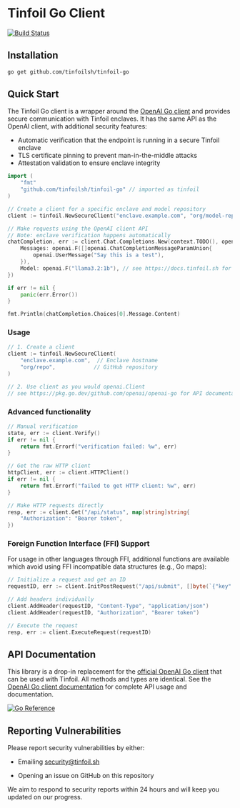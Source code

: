 # Tinfoil Go Client

[![Build Status](https://github.com/tinfoilsh/tinfoil-go/actions/workflows/test.yml/badge.svg)](https://github.com/tinfoilsh/tinfoil-go/actions)

## Installation

```bash
go get github.com/tinfoilsh/tinfoil-go
```

## Quick Start

The Tinfoil Go client is a wrapper around the [OpenAI Go client](https://pkg.go.dev/github.com/openai/openai-go) and provides secure communication with Tinfoil enclaves. It has the same API as the OpenAI client, with additional security features:

- Automatic verification that the endpoint is running in a secure Tinfoil enclave
- TLS certificate pinning to prevent man-in-the-middle attacks
- Attestation validation to ensure enclave integrity

```go
import (
    "fmt"
    "github.com/tinfoilsh/tinfoil-go" // imported as tinfoil
)

// Create a client for a specific enclave and model repository
client := tinfoil.NewSecureClient("enclave.example.com", "org/model-repo")

// Make requests using the OpenAI client API
// Note: enclave verification happens automatically
chatCompletion, err := client.Chat.Completions.New(context.TODO(), openai.ChatCompletionNewParams{
    Messages: openai.F([]openai.ChatCompletionMessageParamUnion{
        openai.UserMessage("Say this is a test"),
    }),
    Model: openai.F("llama3.2:1b"), // see https://docs.tinfoil.sh for supported models
})

if err != nil {
    panic(err.Error())
}

fmt.Println(chatCompletion.Choices[0].Message.Content)
```

### Usage

```go
// 1. Create a client
client := tinfoil.NewSecureClient(
    "enclave.example.com",  // Enclave hostname
    "org/repo",            // GitHub repository
)

// 2. Use client as you would openai.Client 
// see https://pkg.go.dev/github.com/openai/openai-go for API documentation
```

### Advanced functionality

```go
// Manual verification
state, err := client.Verify()
if err != nil {
    return fmt.Errorf("verification failed: %w", err)
}

// Get the raw HTTP client 
httpClient, err := client.HTTPClient()
if err != nil {
    return fmt.Errorf("failed to get HTTP client: %w", err)
}

// Make HTTP requests directly 
resp, err := client.Get("/api/status", map[string]string{
    "Authorization": "Bearer token",
})
```

### Foreign Function Interface (FFI) Support

For usage in other languages through FFI, additional functions are available 
which avoid using FFI incompatible data structures (e.g., Go maps): 

```go
// Initialize a request and get an ID
requestID, err := client.InitPostRequest("/api/submit", []byte(`{"key":"value"}`))

// Add headers individually
client.AddHeader(requestID, "Content-Type", "application/json")
client.AddHeader(requestID, "Authorization", "Bearer token")

// Execute the request
resp, err := client.ExecuteRequest(requestID)
```

## API Documentation

This library is a drop-in replacement for the [official OpenAI Go client](https://github.com/openai/openai-go) that can be used with Tinfoil. All methods and types are identical. See the [OpenAI Go client documentation](https://pkg.go.dev/github.com/openai/openai-go) for complete API usage and documentation.

[![Go Reference](https://pkg.go.dev/badge/github.com/openai/openai-go.svg)](https://pkg.go.dev/github.com/openai/openai-go)


## Reporting Vulnerabilities

Please report security vulnerabilities by either:

- Emailing [security@tinfoil.sh](mailto:security@tinfoil.sh)

- Opening an issue on GitHub on this repository

We aim to respond to security reports within 24 hours and will keep you updated on our progress.
